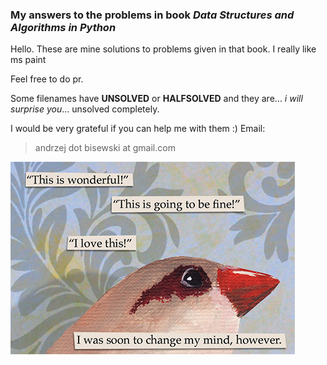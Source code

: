 ### My answers to the problems in book *Data Structures and Algorithms in Python*
Hello. These are mine solutions to problems given in that book. I really like ms paint

Feel free to do pr.

Some filenames have **UNSOLVED** or **HALFSOLVED** and they are... *i will surprise you*... unsolved completely.

I would be very grateful if you can help me with them :)
Email:
> andrzej dot bisewski at gmail.com

![bird](birb.jpg)